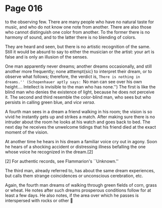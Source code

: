 # Page 016
to the observing few. There are many people who have no natural
taste for music, and who do not know one note from another.
There are also those who cannot distinguish one color from another.
To the former there is no harmony of sound, and to the latter
there is no blending of colors.


They are heard and seen, but there is no artistic recognition of the same.
Still it would be absurd to say to either the musician or the artist:
your art is false and is only an illusion of the senses.


One man apparently never dreams; another dreams occasionally,
and still another more frequently; none atttempt{sic} to interpret
their dream, or to observe what follows; therefore, the verdict is,
``There is nothing in dreams.'' (Schopenhauer aptly says:
``No man can see over his own height.... Intellect is invisible
to the man who has none.'') The first is like the blind man who
denies the existence of light, because he does not perceive it.
The second and third resemble the color-blind man, who sees
but who persists in calling green blue, and _vice versa_.


A fourth man sees in a dream a friend walking in his room;
the vision is so vivid he instantly gets up and strikes a match.
After making sure there is no intruder about the room he looks
at his watch and goes back to bed. The next day he receives
the unwelcome tidings that his friend died at the exact moment
of the vision.


At another time he hears in his dream a familiar voice cry out in agony.
Soon he hears of a shocking accident or distressing illness befalling
the one whose voice he recognized in the dream.[2]



[2] For authentic records, see Flammarion's ``Unknown.''



The third man, already referred to, has about the same dream experiences,
but calls them strange coincidences or unconscious cerebration, etc.


Again, the fourth man dreams of walking through green fields
of corn, grass or wheat. He notes after such dreams prosperous
conditions follow for at least a few days. He also notes,
if the area over which he passes is interspersed with rocks or other
